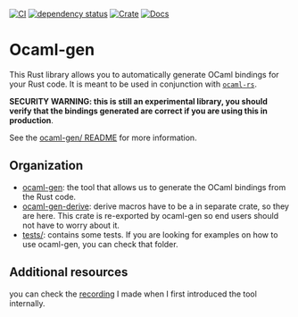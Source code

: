[![CI](https://github.com/o1-labs/ocaml-gen/actions/workflows/ci.yml/badge.svg)](https://github.com/o1-labs/ocaml-gen/actions/workflows/ci.yml)
[![dependency status](https://deps.rs/repo/github/o1-labs/ocaml-gen/status.svg?style=flat-square)](https://deps.rs/repo/github/o1-labs/ocaml-gen)
​[![Crate](https://img.shields.io/crates/v/badgen.svg)](https://crates.io/crates/ocaml-gen)
[![Docs](https://docs.rs/badgen/badge.svg)](https://o1-labs.github.io/ocaml-gen/)
# Ocaml-gen

This Rust library allows you to automatically generate OCaml bindings for your Rust code. It is meant to be used in conjunction with [`ocaml-rs`](https://github.com/zshipko/ocaml-rs).

**SECURITY WARNING: this is still an experimental library, you should verify that the bindings generated are correct if you are using this in production**.

See the [ocaml-gen/ README](/ocaml-gen) for more information.


## Organization

* [ocaml-gen](ocaml-gen): the tool that allows us to generate the OCaml bindings from the Rust code.
* [ocaml-gen-derive](ocaml-gen/derive): derive macros have to be a in separate crate, so they are here. This crate is re-exported by ocaml-gen so end users should not have to worry about it.
* [tests/](tests/): contains some tests. If you are looking for examples on how to use ocaml-gen, you can check that folder.

## Additional resources

you can check the [recording](https://www.youtube.com/watch?v=LuXo2cNkgyA&feature=youtu.be) I made when I first introduced the tool internally.
